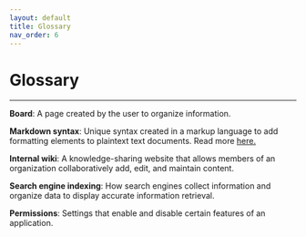 ```yaml
---
layout: default
title: Glossary
nav_order: 6
---
```

# Glossary

---

**Board**: A page created by the user to organize information.

**Markdown syntax**: Unique syntax created in a markup language to add formatting elements to plaintext text documents. Read more [here.](https://www.markdownguide.org/getting-started/)

**Internal wiki**: A knowledge-sharing website that allows members of an organization collaboratively add, edit, and maintain content.

**Search engine indexing**: How search engines collect information and organize data to display accurate information retrieval.

**Permissions**: Settings that enable and disable certain features of an application.